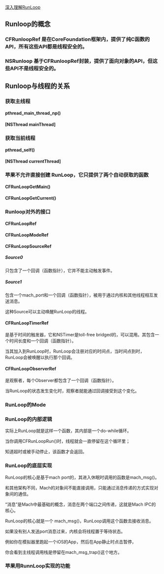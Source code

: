 [深入理解RunLoop](https://blog.ibireme.com/2015/05/18/runloop/)

## Runloop的概念
### CFRunloopRef 是在CoreFoundation框架内，提供了纯C函数的API，所有这些API都是线程安全的。
### NSRunloop 基于CFRunloopRef封装，提供了面向对象的API，但这些API不是线程安全的。

## Runloop与线程的关系

### 获取主线程
#### pthread_main_thread_np()
#### [NSThread mainThread]

### 获取当前线程
#### pthread_self()
#### [NSThread currentThread] 

### 苹果不允许直接创建 RunLoop，它只提供了两个自动获取的函数
#### CFRunLoopGetMain()
#### CFRunLoopGetCurrent()

### Runloop对外的接口

#### CFRunLoopRef

#### CFRunLoopModeRef

#### CFRunLoopSourceRef

##### Source0

只包含了一个回调（函数指针），它并不能主动触发事件。

##### Source1

包含一个mach_port和一个回调（函数指针），被用于通过内核和其他线程相互发送消息。

这种Source可以主动唤醒RunLoop的线程。

#### CFRunLoopTimerRef

是基于时间的触发器，它和NSTimer是toll-free bridged的，可以混用。其包含一个时间长度和一个回调（函数指针）。

当其加入到RunLoop时，RunLoop会注册对应的时间点，当时间点到时，RunLoop会被唤醒以执行那个回调。

#### CFRunLoopObserverRef

是观察者，每个Observer都包含了一个回调（函数指针）。

当RunLoop的状态发生变化时，观察者就能通过回调接受到这个变化。

### RunLoop的Mode

### RunLoop的内部逻辑

实际上RunLoop就是这样一个函数，其内部是一个do-while循环。

当你调用CFRunLoopRun()时，线程就会一直停留在这个循环里；

知道超时或被手动停止，该函数才会返回。

### RunLoop的底层实现

RunLoop的核心是基于mach port的，其进入休眠时调用的函数是mach_msg()。

和其他架构不同，Mach的对象间不能直接调用，只能通过消息传递的方式实现对象间的通信。

“消息”是Mach中最基础的概念，消息在两个端口之间传递，这就是Mach IPC的核心。

RunLoop的核心就是一个 mach_msg()，RunLoop调用这个函数去接收消息。

如果没有别人发送port消息过来，内核会将线程置于等待状态。

例如你在模拟器里跑起一个iOS的App，然后在App静止时点击暂停，

你会看到主线程调用栈是停留在mach_msg_trap()这个地方。

### 苹果用RunnLoop实现的功能




